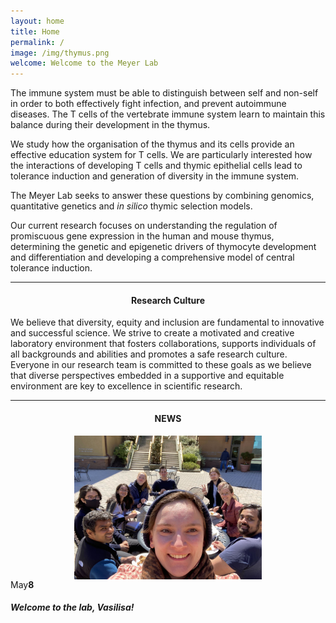 ```yaml
---
layout: home
title: Home
permalink: /
image: /img/thymus.png
welcome: Welcome to the Meyer Lab
---
```


<div class="row">
    <div class="col-lg-2"></div>
    <div class="col-lg-8">
        <p>
            The immune system must be able to distinguish between self and non-self in order
            to both effectively fight infection, and prevent autoimmune diseases. The T cells
            of the vertebrate immune system learn to maintain this balance during their
            development in the thymus.
        </p>
        <p>
            We study how the organisation of the thymus and its cells provide an
            effective education system for T cells. We are particularly interested how the
            interactions of developing T cells and thymic epithelial cells lead to
            tolerance induction and generation of diversity in the immune system.
        </p>
        <p>
            The Meyer Lab seeks to answer these questions by combining genomics,
            quantitative genetics and <i>in silico</i> thymic selection models.
        </p>
        <p>
            Our current research focuses on understanding the regulation of promiscuous gene expression in the
            human and mouse thymus, determining the genetic and epigenetic drivers of
            thymocyte development and differentiation and developing a comprehensive
            model of central tolerance induction.
        </p>
    </div>
</div>

<div class="row">
    <div class="col-lg-2"></div>
    <div class="col-lg-8"> <hr></div>
</div>

<div class="row">
    <div class="col-lg-2"></div>
    <div class="col-lg-8">
        <center> <h4>Research Culture</h4> </center>
        <p>
        We believe that diversity, equity and inclusion are fundamental to innovative
        and successful science. We strive to create a motivated and creative laboratory
        environment that fosters collaborations, supports individuals of all
        backgrounds and abilities and promotes a safe research culture. Everyone in
        our research team is committed to these goals as we believe that diverse
        perspectives embedded in a supportive and equitable environment are key to
        excellence in scientific research.
        </p>
    <hr></div>
</div>

<div class="recentNews">
    <div class="container">
        <div class="row">
            <div class="col-lg-2"></div>
            <div class="ct-blog col-sm-6 col-md-4">
                <center> <h4>NEWS</h4> </center>
                <div class="inner">
                    <div class="fauxcrop">
                        <a href="/news/"><img class="img-responsive" style="display:block; margin-left:
                        auto; margin-right: auto;
                        padding-right:15px;padding-left:15px;padding-top:0px;
                        width:300px;height:auto;" src="/img/cake.jpg"></a>
                    </div>
                    <div class="ct-blog-content">
                        <div class="ct-blog-date">
                            <span>May</span><strong>8</strong>
                        </div>
                        <h5 class="ct-blog-header">Welcome to the lab, Vasilisa!</h5>
                    </div>
                </div>
            </div>
            <div class="col-lg-2"></div>
        </div>
    </div>
</div>



